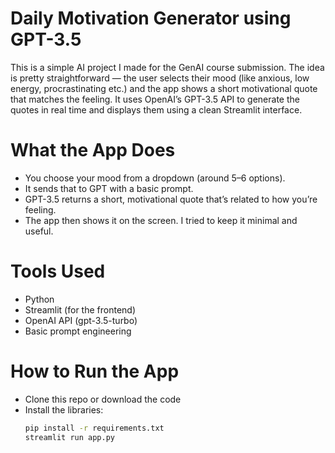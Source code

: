 # Daily Motivation Generator using GPT-3.5

This is a simple AI project I made for the GenAI course submission. The idea is pretty straightforward — the user selects their mood (like anxious, low energy, procrastinating etc.) and the app shows a short motivational quote that matches the feeling.
It uses OpenAI’s GPT-3.5 API to generate the quotes in real time and displays them using a clean Streamlit interface.

# What the App Does
- You choose your mood from a dropdown (around 5–6 options).
- It sends that to GPT with a basic prompt.
- GPT-3.5 returns a short, motivational quote that’s related to how you’re feeling.
- The app then shows it on the screen.
I tried to keep it minimal and useful.

# Tools Used
- Python
- Streamlit (for the frontend)
- OpenAI API (gpt-3.5-turbo)
- Basic prompt engineering

#  How to Run the App
- Clone this repo or download the code
- Install the libraries:
   ```bash
   pip install -r requirements.txt
   streamlit run app.py
